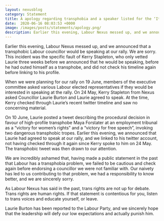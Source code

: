 ```yaml
---
layout: nexusblog
category: Statement
title: A apology regarding transphobia and a speaker listed for the ‘It’s Up To Us’ rally on June 19.
date:  2020-06-16 08:03:53 +0000
image: /images/posts/statements/apology.png/
description: Earlier this evening, Labour Nexus messed up, and we announced that a transphobic Labour councillor would be speaking at our rally.
---
```


Earlier this evening, Labour Nexus messed up, and we announced that a transphobic Labour councillor would be speaking at our rally. We are sorry. This incident was the specific fault of Kerry Stapleton, who only vetted Laurie three weeks before we announced that he would be speaking, before he had outed himself as a transphobe, and did not check his timeline again before linking to his profile.

When we were planning for our rally on 19 June, members of the executive committee asked various Labour elected representatives if they would be interested in speaking at the rally. On 24 May, Kerry Stapleton from Nexus asked Councillor Laurie Burton and Laurie agreed to speak. At the time, Kerry checked through Laurie’s recent twitter timeline and saw no concerning material.

On 10 June, Laurie posted a tweet describing the procedural decision in favour of high-profile transphobe Maya Forstater at an employment tribunal as a “victory for women’s rights” and a “victory for free speech”, invoking two dangerous transphobic tropes. Earlier this evening, we announced that Laurie had agreed to speak at our rally, and we linked to his twitter account, not having checked through it again since Kerry spoke to him on 24 May. The transphobic tweet was then drawn to our attention.

We are incredibly ashamed that, having made a public statement in the past that Labour has a transphobia problem, we failed to be cautious and check again before endorsing a councillor we were not familiar with. Our naivety has led to us contributing to that problem, we had a responsibility to know better, and we are sincerely sorry.

As Labour Nexus has said in the past, trans rights are not up for debate. Trans rights are human rights. If that statement is contentious for you, listen to trans voices and educate yourself, or leave.

Laurie Burton has been reported to the Labour Party, and we sincerely hope that the leadership will defy our low expectations and actually punish him.